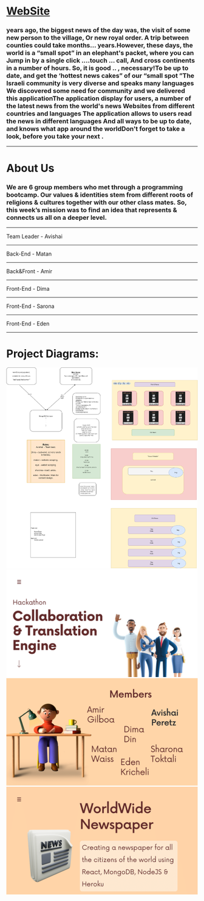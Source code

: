 
<a href="https://www.markdownguide.org/basic-syntax/#reference-style-links"><h1>WebSite</h1></a>

<h3>
 years ago, the biggest news of the day was, the visit of some new person to the village, Or new royal order. A trip between counties could take months… years.However, these days, the world is a “small spot” in an elephant's packet, where you can Jump in by a single click ….touch … call, And cross continents in a number of hours. So, it is good .. , necessary!To be up to date, and get the ‘hottest news cakes” of our “small spot ”The Israeli community is very diverse and speaks many languages We discovered some need for community and we delivered this applicationThe application display for users, a number of the latest news from the world's news Websites from different countries and languages The application allows to users read the news in different languages And all ways to be up to date, and knows what app around the worldDon't forget to take a look, before you take your next .
</h3>
<hr>
<h1>About Us</h1>
<h3>
We are 6 group members who met through a programming bootcamp. Our values & identities stem from different roots of religions & cultures together with our other class mates. So, this week’s mission was to find an idea that represents & connects us all on a deeper level.
</h3>
<hr>
Team Leader - Avishai
<hr>
Back-End - Matan
<hr>
Back&Front - Amir
<hr>
Front-End - Dima
<hr>
Front-End - Sarona
<hr>
Front-End - Eden
<hr>
<h1>Project Diagrams:</h1>
<img src="./assets/world-news-dIagram.png">
<img src="./assets/project-intro-1.png">
<img src="./assets/project-intro-2.png">
<img src="./assets/project-intro-3.png">